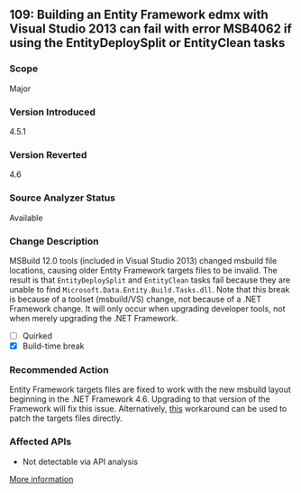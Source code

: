 ## 109: Building an Entity Framework edmx with Visual Studio 2013 can fail with error MSB4062 if using the EntityDeploySplit or EntityClean tasks

### Scope
Major

### Version Introduced
4.5.1

### Version Reverted
4.6

### Source Analyzer Status
Available

### Change Description
MSBuild 12.0 tools (included in Visual Studio 2013) changed msbuild file locations, causing older Entity Framework targets files to be invalid. The result is that `EntityDeploySplit` and `EntityClean` tasks fail because they are unable to find `Microsoft.Data.Entity.Build.Tasks.dll`. Note that this break is because of a toolset (msbuild/VS) change, not because of a .NET Framework change. It will only occur when upgrading developer tools, not when merely upgrading the .NET Framework.

- [ ] Quirked
- [x] Build-time break

### Recommended Action
Entity Framework targets files are fixed to work with the new msbuild layout beginning in the .NET Framework 4.6. Upgrading to that version of the Framework will fix this issue. Alternatively, [this](http://stackoverflow.com/a/24249247/131944) workaround can be used to patch the targets files directly.

### Affected APIs
* Not detectable via API analysis

[More information](http://stackoverflow.com/questions/20400054/entitydeploysplit-error-microsoft-data-entity-build-tasks-dll-missing/24249247#24249247)

